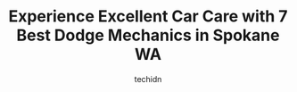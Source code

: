 ---
layout: ampstory
image: https://images.unsplash.com/photo-1571224237891-bfb45fcf0920?ixlib=rb-4.0.3&ixid=MnwxMjA3fDB8MHxwaG90by1wYWdlfHx8fGVufDB8fHx8&auto=format&fit=crop&w=640&h=853&q=80
author: techidn
featured: false
description: If youre in need of trustworthy and skilled Dodge Mechanic in Spokane WA, USA, youll be pleased to discover the 7 best Dodge Mechanic in town. Their expertise and commitment to customer sa
title: Experience Excellent Car Care with 7 Best Dodge Mechanics in Spokane WA
cover:
   title: Experience Excellent Car Care with 7 Best Dodge Mechanics in Spokane WA
   subtitle: Rickpate
   background: https://images.unsplash.com/photo-1571224237891-bfb45fcf0920?ixlib=rb-4.0.3&ixid=MnwxMjA3fDB8MHxwaG90by1wYWdlfHx8fGVufDB8fHx8&auto=format&fit=crop&w=640&h=853&q=80

pages: 
 - layout: thirds
   top: <h1>#1 Save More Automotive</h1>
   bottom: "<p>The staff at Save More Automotive are amazing.   They take pride in their work, theyre knowledgeable, they are honest and they really care about your safety.   The price</p>"
   background: https://www.knot35.com/toplist/wp-content/uploads/2023/06/best-dodge-mechanic-1-in-spokane-wa-1685833622.png
   backgroundblur: true
 - layout: thirds
   top: <h1>#2 Lithia Chrysler Dodge Jeep Ram Fiat of Spokane Service Center</h1>
   bottom: "<p>10701 N Newport Hwy suite #100, Spokane, WA 99218, United States</p>"
   background: https://www.knot35.com/toplist/wp-content/uploads/2023/06/best-dodge-mechanic-2-in-spokane-wa-1685833623.jpeg
   cta:
      link: https://www.knot35.com/toplist/experience-excellent-car-care-with-7-best-dodge-mechanics-in-spokane-wa/
      text: Experience Excellent Car Care with 7 Best Dodge Mechanics in Spokane WA
 - layout: thirds
   top: <h1>#3 Nefs Auto Repair</h1>
   bottom: "<p>2405 N Division St, Spokane, WA 99207, United States</p>"
   background: https://www.knot35.com/toplist/wp-content/uploads/2023/06/best-dodge-mechanic-3-in-spokane-wa-1685833624.jpeg
   cta:
      link: https://www.knot35.com/toplist/experience-excellent-car-care-with-7-best-dodge-mechanics-in-spokane-wa/
      text: Experience Excellent Car Care with 7 Best Dodge Mechanics in Spokane WA
 - layout: thirds
   top: <h1>#4 Hopkins Auto Sales & Subaru Repair</h1>
   bottom: "<p>3018 N Nevada St, Spokane, WA 99207, United States</p>"
   background: https://images.unsplash.com/photo-1618005182384-a83a8bd57fbe?ixlib=rb-4.0.3&ixid=MnwxMjA3fDB8MHxwaG90by1wYWdlfHx8fGVufDB8fHx8&auto=format&fit=crop&w=640&h=853&q=80
   cta:
      link: https://www.knot35.com/toplist/experience-excellent-car-care-with-7-best-dodge-mechanics-in-spokane-wa/
      text: Experience Excellent Car Care with 7 Best Dodge Mechanics in Spokane WA
 - layout: thirds
   top: <h1>#5 Patriot Automotive</h1>
   bottom: "<p>620 E Francis Ave, Spokane, WA 99208, United States</p>"
   background: https://plus.unsplash.com/premium_photo-1664640458616-3c74f8cb4589?ixlib=rb-4.0.3&ixid=MnwxMjA3fDB8MHxwaG90by1wYWdlfHx8fGVufDB8fHx8&auto=format&fit=crop&w=640&h=853&q=80
   cta:
      link: https://www.knot35.com/toplist/experience-excellent-car-care-with-7-best-dodge-mechanics-in-spokane-wa/
      text: Experience Excellent Car Care with 7 Best Dodge Mechanics in Spokane WA
 - layout: thirds
   top: <h1>#6 D & J Automotive</h1>
   bottom: "<p>2616 N Hamilton St, Spokane, WA 99207, United States</p>"
   background: https://images.unsplash.com/photo-1613843873231-1447db182f97?ixlib=rb-4.0.3&ixid=MnwxMjA3fDB8MHxwaG90by1wYWdlfHx8fGVufDB8fHx8&auto=format&fit=crop&w=640&h=853&q=80
   cta:
      link: https://www.knot35.com/toplist/experience-excellent-car-care-with-7-best-dodge-mechanics-in-spokane-wa/
      text: Experience Excellent Car Care with 7 Best Dodge Mechanics in Spokane WA
 - layout: thirds
   top: <h1>#7 Rons Automotive & Restoration</h1>
   bottom: "<p>2943 N Lee St, Spokane, WA 99207, United States</p>"
   background: https://images.unsplash.com/photo-1618556658017-fd9c732d1360?ixlib=rb-4.0.3&ixid=MnwxMjA3fDB8MHxwaG90by1wYWdlfHx8fGVufDB8fHx8&auto=format&fit=crop&w=640&h=853&q=80
   cta:
      link: https://www.knot35.com/toplist/experience-excellent-car-care-with-7-best-dodge-mechanics-in-spokane-wa/
      text: Experience Excellent Car Care with 7 Best Dodge Mechanics in Spokane WA
 - layout: thirds
   middle: Continue reading...
   background: https://images.unsplash.com/photo-1599422314077-f4dfdaa4cd09?ixlib=rb-4.0.3&ixid=MnwxMjA3fDB8MHxwaG90by1wYWdlfHx8fGVufDB8fHx8&auto=format&fit=crop&w=640&h=853&q=80
   cta:
      link: https://www.knot35.com/toplist/experience-excellent-car-care-with-7-best-dodge-mechanics-in-spokane-wa/
      text: Experience Excellent Car Care with 7 Best Dodge Mechanics in Spokane WA
      
---